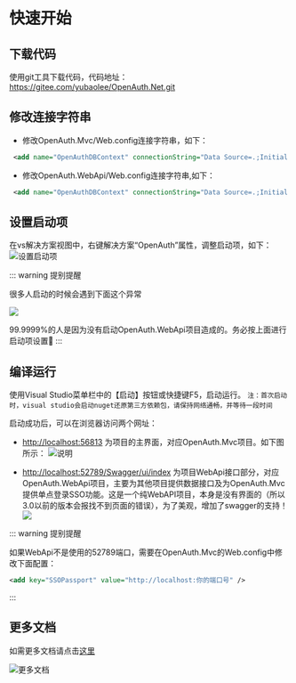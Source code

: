 # 快速开始

## 下载代码

使用git工具下载代码，代码地址：https://gitee.com/yubaolee/OpenAuth.Net.git

## 修改连接字符串

* 修改OpenAuth.Mvc/Web.config连接字符串，如下：
```xml
 <add name="OpenAuthDBContext" connectionString="Data Source=.;Initial Catalog=OpenAuthDB;Persist Security Info=True;User ID=sa;Password=000000;MultipleActiveResultSets=True" providerName="System.Data.SqlClient" />
```

* 修改OpenAuth.WebApi/Web.config连接字符串,如下：
```xml
 <add name="OpenAuthDBContext" connectionString="Data Source=.;Initial Catalog=OpenAuthDB;Persist Security Info=True;User ID=sa;Password=000000;MultipleActiveResultSets=True" providerName="System.Data.SqlClient" />
```

## 设置启动项

在vs解决方案视图中，右键解决方案“OpenAuth”属性，调整启动项，如下：
![设置启动项](/dotnetstart.png "设置启动项")

::: warning 提别提醒

很多人启动的时候会遇到下面这个异常

![](/starterror.png)

99.9999%的人是因为没有启动OpenAuth.WebApi项目造成的。务必按上面进行启动项设置🙂
:::

## 编译运行

使用Visual Studio菜单栏中的【启动】按钮或快捷键F5，启动运行。
`注：首次启动时，visual studio会启动nuget还原第三方依赖包，请保持网络通畅，并等待一段时间`

启动成功后，可以在浏览器访问两个网址：

* [http://localhost:56813](http://localhost:56813) 为项目的主界面，对应OpenAuth.Mvc项目。如下图所示：
![说明](https://gitee.com/uploads/images/2018/0328/150659_6900820e_362401.png "说明")

* [http://localhost:52789/Swagger/ui/index](http://localhost:52789/Swagger/ui/index)  为项目WebApi接口部分，对应OpenAuth.WebApi项目，主要为其他项目提供数据接口及为OpenAuth.Mvc提供单点登录SSO功能。这是一个纯WebAPI项目，本身是没有界面的（所以3.0以前的版本会报找不到页面的错误），为了美观，增加了swagger的支持！
![](/donetswagger.png)


::: warning 提别提醒

如果WebApi不是使用的52789端口，需要在OpenAuth.Mvc的Web.config中修改下面配置：

```xml
<add key="SSOPassport" value="http://localhost:你的端口号" />
```
:::



## 更多文档

如需更多文档请点击[这里](http://openauth.me/question/detail.html?id=a2be2d61-7fcb-4df8-8be2-9f296c22a89c)

![更多文档](http://demo.openauth.me:8887/upload_files/200415002234330.png "更多文档")